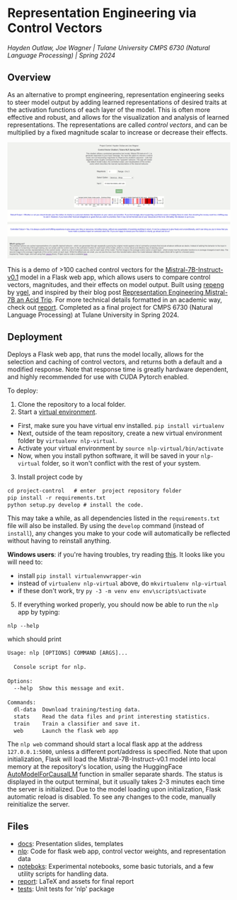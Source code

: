 # Representation Engineering via Control Vectors
*Hayden Outlaw, Joe Wagner | Tulane University CMPS 6730 (Natural Language Processing) | Spring 2024*

## Overview
As an alternative to prompt engineering, representation engineering seeks to steer model output by adding learned representations of desired traits at the activation functions of each layer of the model. This is often more effective and robust, and allows for the visualization and analysis of learned representations. The representations are called *control vectors*, and can be multiplied by a fixed magnitude scalar to increase or decrease their effects. 

![demo screenshot](docs/assets/demo_screenshot.png)

This is a demo of >100 cached control vectors for the [Mistral-7B-Instruct-v0.1](https://huggingface.co/mistralai/Mistral-7B-Instruct-v0.1) model in a Flask web app, which allows users to compare control vectors, magnitudes, and their effects on model output. Built using [repeng](https://github.com/vgel/repeng) by [vgel](https://github.com/vgel), and inspired by their blog post [Representation Engineering Mistral-7B an Acid Trip](https://vgel.me/posts/representation-engineering/). For more technical details formatted in an academic way, check out [report](report). Completed as a final project for CMPS 6730 (Natural Language Processing) at Tulane University in Spring 2024.



## Deployment
Deploys a Flask web app, that runs the model locally, allows for the selection and caching of control vectors, and returns both a default and a modified response. Note that response time is greatly hardware dependent, and highly recommended for use with CUDA Pytorch enabled.

To deploy:
1. Clone the repository to a local folder.
2. Start a [virtual environment](https://virtualenv.pypa.io/en/stable/).
  - First, make sure you have virtual env installed. `pip install virtualenv`
  - Next, outside of the team repository, create a new virtual environment folder by `virtualenv nlp-virtual`. 
  - Activate your virtual environment by `source nlp-virtual/bin/activate`
  - Now, when you install python software, it will be saved in your `nlp-virtual` folder, so it won't conflict with the rest of your system.
3. Install project code by
```
cd project-control   # enter  project repository folder
pip install -r requirements.txt
python setup.py develop # install the code. 
```

This may take a while, as all dependencies listed in the `requirements.txt` file will also be installed. By using the `develop` command (instead of `install`), any changes you make to your code will automatically be reflected without having to reinstall anything.

**Windows users**: if you're having troubles, try reading [this](http://timmyreilly.azurewebsites.net/python-flask-windows-development-environment-setup/). It looks like you will need to:
- install `pip install virtualenvwrapper-win`
- instead of `virtualenv nlp-virtual` above, do `mkvirtualenv nlp-virtual`
- if these don't work, try `py -3 -m venv env env\scripts\activate`

5. If everything worked properly, you should now be able to run the `nlp` app by typing:  
```
nlp --help
```
which should print
```
Usage: nlp [OPTIONS] COMMAND [ARGS]...

  Console script for nlp.

Options:
  --help  Show this message and exit.

Commands:
  dl-data  Download training/testing data.
  stats    Read the data files and print interesting statistics.
  train    Train a classifier and save it.
  web      Launch the flask web app
```

The `nlp web` command should start a local flask app at the address `127.0.0.1:5000`, unless a different port/address is specified. Note that upon initialization, Flask will load the Mistral-7B-Instruct-v0.1 model into local memory at the repository's location, using the HuggingFace [AutoModelForCausalLM](https://huggingface.co/docs/transformers/tasks/language_modeling) function in smaller separate shards. The status is displayed in the output terminal, but it usually takes 2-3 minutes each time the server is initialized. Due to the model loading upon initialization, Flask automatic reload is disabled. To see any changes to the code, manually reinitialize the server.



## Files
- [docs](docs): Presentation slides, templates
- [nlp](nlp): Code for flask web app, control vector weights, and representation data
- [noteboks](notebooks): Experimental notebooks, some basic tutorials, and a few utility scripts for handling data.
- [report](report): LaTeX and assets for final report
- [tests](tests): Unit tests for 'nlp' package


